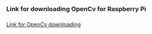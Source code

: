 ### Link for downloading OpenCv for Raspberry Pi

###  

[Link for OpenCv downloading](https://drive.google.com/file/d/1OYys3ErAyaH0DgEnMehSAys0QTWPNbE7/view?usp=sharing)


